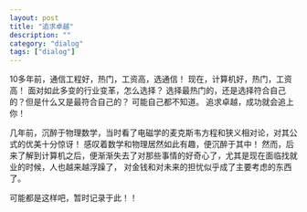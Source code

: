 ```yaml
---
layout: post
title: "追求卓越"
description: ""
category: "dialog"
tags: ["dialog"]
---
```


10多年前，通信工程好，热门，工资高，选通信！
现在，计算机好，热门，工资高！
面对如此多变的行业变革，怎么选择？
选择最热门的，还是选择符合自己的？但是什么又是最符合自己的？
可能自己都不知道。
追求卓越，成功就会追上你！


几年前，沉醉于物理数学，当时看了电磁学的麦克斯韦方程和狭义相对论，对其公式的优美十分惊讶！
感叹着数学和物理居然如此有趣，便沉醉于其中！
然而，后来了解到计算机之后，便渐渐失去了对那些事情的好奇心了，尤其是现在面临找就业的时候，人也越来越浮躁了，
对金钱和对未来的担忧似乎成了主要考虑的东西了。

可能都是这样吧，暂时记录于此！！